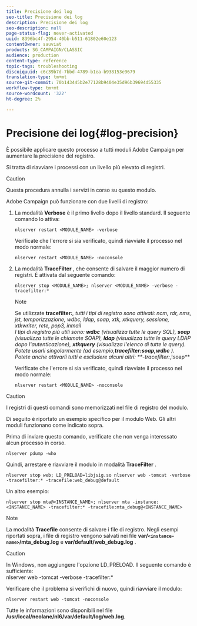 ```yaml
---
title: Precisione dei log
seo-title: Precisione dei log
description: Precisione dei log
seo-description: null
page-status-flag: never-activated
uuid: 8396bc4f-2954-40bb-b511-61802e60e123
contentOwner: sauviat
products: SG_CAMPAIGN/CLASSIC
audience: production
content-type: reference
topic-tags: troubleshooting
discoiquuid: c6c39b7d-7bbd-4789-b1ea-b938153e9679
translation-type: tm+mt
source-git-commit: 70b143445b2e77128b9404e35d96b39694d55335
workflow-type: tm+mt
source-wordcount: '322'
ht-degree: 2%

---
```



# Precisione dei log{#log-precision}

È possibile applicare questo processo a tutti  moduli Adobe Campaign per aumentare la precisione del registro.

Si tratta di riavviare i processi con un livello più elevato di registri.

>[!CAUTION]
>
>Questa procedura annulla i servizi in corso su questo modulo.

 Adobe Campaign può funzionare con due livelli di registro:

1. La modalità **Verbose** è il primo livello dopo il livello standard. Il seguente comando lo attiva:

   ```
   nlserver restart <MODULE_NAME> -verbose 
   ```

   Verificate che l&#39;errore si sia verificato, quindi riavviate il processo nel modo normale:

   ```
   nlserver restart <MODULE_NAME> -noconsole
   ```

1. La modalità **TraceFilter** , che consente di salvare il maggior numero di registri. È attivata dal seguente comando:

   ```
   nlserver stop <MODULE_NAME>; nlserver <MODULE_NAME> -verbose -tracefilter:*
   ```

   >[!NOTE]
   >
   >Se utilizzate **tracefilter:***, tutti i tipi di registro sono attivati: ncm, rdr, nms, jst, temporizzazione, wdbc, ldap, soap, xtk, xtkquery, sessione, xtkwriter, rete, pop3, inmail\
   I tipi di registro più utili sono: **wdbc** (visualizza tutte le query SQL), **soap** (visualizza tutte le chiamate SOAP), **ldap** (visualizza tutte le query LDAP dopo l&#39;autenticazione), **xtkquery** (visualizza l&#39;elenco di tutte le query).\
   Potete usarli singolarmente (ad esempio,**tracefilter:soap,wdbc** ). Potete anche attivarli tutti e escludere alcuni altri: **-tracefilter:*,!soap**

   Verificate che l&#39;errore si sia verificato, quindi riavviate il processo nel modo normale:

   ```
   nlserver restart <MODULE_NAME> -noconsole
   ```

>[!CAUTION]
I registri di questi comandi sono memorizzati nel file di registro del modulo.

Di seguito è riportato un esempio specifico per il modulo Web. Gli altri moduli funzionano come indicato sopra.

Prima di inviare questo comando, verificate che non venga interessato alcun processo in corso.

```
nlserver pdump -who
```

Quindi, arrestare e riavviare il modulo in modalità **TraceFilter** .

```
nlserver stop web; LD_PRELOAD=libjsig.so nlserver web -tomcat -verbose -tracefilter:* -tracefile:web_debug@default
```

Un altro esempio:

```
nlserver stop mta@<INSTANCE_NAME>; nlserver mta -instance:<INSTANCE_NAME> -tracefilter:* -tracefile:mta_debug@<INSTANCE_NAME>
```

>[!NOTE]
La modalità **Tracefile** consente di salvare i file di registro. Negli esempi riportati sopra, i file di registro vengono salvati nei file **var/`<instance-name>`/mta_debug.log** e **var/default/web_debug.log** .

>[!CAUTION]
In Windows, non aggiungere l&#39;opzione LD_PRELOAD. Il seguente comando è sufficiente:\
nlserver web -tomcat -verbose -tracefilter:*

Verificare che il problema si verifichi di nuovo, quindi riavviare il modulo:

```
nlserver restart web -tomcat -noconsole
```

Tutte le informazioni sono disponibili nel file **/usr/local/neolane/nl6/var/default/log/web.log**.
